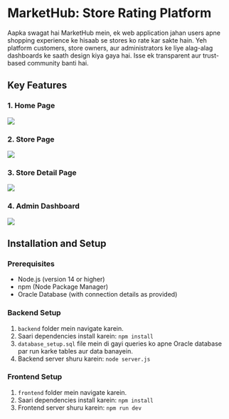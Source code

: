 # MarketHub: Store Rating Platform

Aapka swagat hai MarketHub mein, ek web application jahan users apne shopping experience ke hisaab se stores ko rate kar sakte hain. Yeh platform customers, store owners, aur administrators ke liye alag-alag dashboards ke saath design kiya gaya hai. Isse ek transparent aur trust-based community banti hai.

## Key Features

### 1. Home Page

![](https://github.com/heyjyoti4u/Market_Hub_Roxiler-Systems-Assignment/images/1.png)

### 2. Store Page

![](https://github.com/heyjyoti4u/Market_Hub_Roxiler-Systems-Assignment/images/2.png)

### 3. Store Detail Page

![](https://github.com/heyjyoti4u/Market_Hub_Roxiler-Systems-Assignment/images/3.png)

### 4. Admin Dashboard

![](https://github.com/heyjyoti4u/Market_Hub_Roxiler-Systems-Assignment/images/4.png)

## Installation and Setup

### Prerequisites

- Node.js (version 14 or higher)
- npm (Node Package Manager)
- Oracle Database (with connection details as provided)

### Backend Setup

1. `backend` folder mein navigate karein.
2. Saari dependencies install karein: `npm install`
3. `database_setup.sql` file mein di gayi queries ko apne Oracle database par run karke tables aur data banayein.
4. Backend server shuru karein: `node server.js`

### Frontend Setup

1. `frontend` folder mein navigate karein.
2. Saari dependencies install karein: `npm install`
3. Frontend server shuru karein: `npm run dev`
